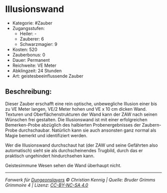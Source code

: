 # Illusionswand

- Kategorie: #Zauber
- Zugangsstufen:
  - Heiler: -
  - Zauberer: 6
  - Schwarzmagier: 9
- Kosten: 520
- Zauberbonus: 0
- Dauer: Permanent
- Reichweite: VE Meter
- Abklingzeit: 24 Stunden
- Art: geistesbeeinflussende Zauber

## Beschreibung:

Dieser Zauber erschafft eine rein optische, unbewegliche Illusion einer bis zu VE Meter langen, VE/2 Meter hohen und VE x 10 cm dicken Wand. Texturen und Oberflächenstrukturen der Wand kann der ZAW nach seinen Wünschen frei gestalten. Die Illusionswand ist mit einer erfolgreichen Bemerken-Probe abzüglich des halbierten Probenergebnisses der Zaubern-Probe durchschaubar. Natürlich kann sie auch ansonsten ganz normal als Magie bemerkt und identifiziert werden.

Wer die Illusionswand durchschaut hat (der ZAW und seine Gefährten also automatisch) sieht sie als durchscheinendes Trugbild, durch das er praktisch ungehindert hindurchsehen kann.

Geistesimmune Wesen sehen die Wand überhaupt nicht.

---

_Fanwerk für [Dungeonslayers](https://www.dungeonslayers.net/) © Christian Kennig | Quelle: Bruder Grimms Grimmoire 4 | Lizenz: [CC-BY-NC-SA 4.0](https://creativecommons.org/licenses/by-nc-sa/4.0/deed.de)_
